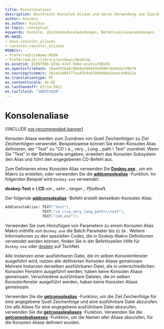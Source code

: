 ```yaml
---
title: Konsolenaliase
description: Beschreibt Konsolen Aliase und deren Verwendung zum Zuordnen von Quell Zeichenfolgen zu Ziel Zeichenfolgen.
author: miniksa
ms.author: miniksa
ms.topic: conceptual
keywords: Konsole, Zeichenmodusanwendungen, Befehlszeilenanwendungen, Terminalanwendungen, Konsolen-API
MS-HAID:
- base.console\_aliases
- consoles.console\_aliases
MSHAttr:
- PreferredSiteName:MSDN
- PreferredLib:/library/windows/desktop
ms.assetid: 8169708b-83da-47ef-94be-eca3ca7d0a5b
ms.openlocfilehash: 10ee932ba8c09b8e28092d4289b7da64da749b76
ms.sourcegitcommit: 281eb1469f77ae4fb4c67806898e14eac440522a
ms.translationtype: MT
ms.contentlocale: de-DE
ms.lasthandoff: 02/14/2021
ms.locfileid: "100357830"
---
```

# <a name="console-aliases"></a>Konsolenaliase

[!INCLUDE [not-recommended-banner](./includes/not-recommended-banner.md)]

Konsolen Aliase werden zum Zuordnen von Quell Zeichenfolgen zu Ziel Zeichenfolgen verwendet. Beispielsweise können Sie einen-Konsolen Alias definieren, der "Test" zu "CD \\ a \_ very \_ Long \_ path \\ Test" zuordnet. Wenn Sie "Test" in der Befehlszeile eingeben, erweitert das Konsolen Subsystem den Alias und führt den angegebenen CD-Befehl aus.

Zum Definieren eines Konsolen Alias verwenden Sie [**Doskey.exe**](/windows-server/administration/windows-commands/doskey) , um ein Makro zu erstellen, oder verwenden Sie die [**addconsolealias**](addconsolealias.md) -Funktion. Im folgenden Beispiel wird `Doskey.exe` verwendet:

**doskey-Test = \\ CD** <em>ein \_ sehr \_ langer \_ Pfadtest</em>**\\**

Der folgende [**addconsolealias**](addconsolealias.md) -Befehl erstellt denselben-Konsolen Alias:

``` C
AddConsoleAlias( TEXT("test"),
                 TEXT("cd \\<a_very_long_path>\\test"),
                 TEXT("cmd.exe"));
```

Verwenden Sie zum Hinzufügen von Parametern zu einem Konsolen Alias Makro mithilfe von `Doskey.exe` die Batch Parameter bis `$1` `$9` . Weitere Informationen zu den speziellen Codes, die in Doskey-Makro Definitionen verwendet werden können, finden Sie in der Befehlszeilen Hilfe für `Doskey.exe` oder [doskey](/previous-versions/windows/it-pro/windows-xp/bb490894(v=technet.10)) auf TechNet.

Alle Instanzen einer ausführbaren Datei, die im selben Konsolenfenster ausgeführt wird, nutzen alle definierten Konsolen Aliase gemeinsam. Mehrere Instanzen derselben ausführbaren Datei, die in unterschiedlichen Konsolen Fenstern ausgeführt werden, haben keine Konsolen Aliase gemeinsam. Verschiedene ausführbare Dateien, die im selben Konsolenfenster ausgeführt werden, haben keine Konsolen Aliase gemeinsam.

Verwenden Sie die [**getconsolealias**](getconsolealias.md) -Funktion, um die Ziel Zeichenfolge für eine angegebene Quell Zeichenfolge und eine ausführbare Datei abzurufen. Um alle Aliase für eine angegebene ausführbare Datei abzurufen, verwenden Sie die [**getconsolealiases**](getconsolealiases.md) -Funktion. Verwenden Sie die [**getconsolealiasexes**](getconsolealiasexes.md) -Funktion, um die Namen aller Aliase abzurufen, für die Konsolen Aliase definiert wurden.